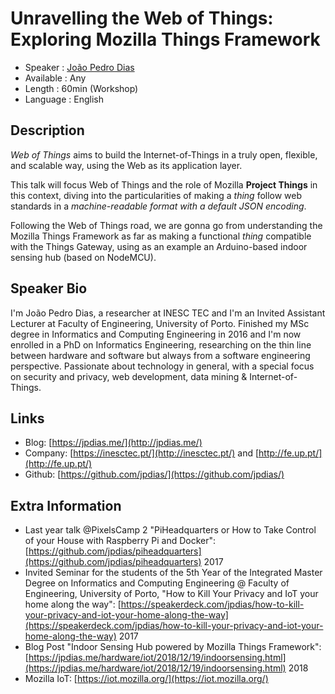 Unravelling the Web of Things: Exploring Mozilla Things Framework
=========================

* Speaker : [João Pedro Dias](https://pixels.camp/jpdias)
* Available : Any
* Length : 60min (Workshop)
* Language : English

Description
-----------

*Web of Things* aims to build the Internet-of-Things in a truly open, flexible, and scalable way, using the Web as its application layer.

This talk will focus Web of Things and the role of Mozilla **Project Things** in this context, diving into the particularities of making a *thing* follow web standards in a *machine-readable format with a default JSON encoding*. 

Following the Web of Things road, we are gonna go from understanding the Mozilla Things Framework as far as making a functional *thing* compatible with the Things Gateway, using as an example an Arduino-based indoor sensing hub (based on NodeMCU).


Speaker Bio
-----------

I'm João Pedro Dias, a researcher at INESC TEC and I'm an Invited Assistant Lecturer at Faculty of Engineering, University of Porto. Finished my MSc degree in Informatics and Computing Engineering in 2016 and I'm now enrolled in a PhD on Informatics Engineering, researching on the thin line between hardware and software but always from a software engineering perspective. Passionate about technology in general, with a special focus on security and privacy, web development, data mining & Internet-of-Things. 

Links
-----

* Blog: [https://jpdias.me/](http://jpdias.me/)
* Company: [https://inesctec.pt/](http://inesctec.pt/) and [http://fe.up.pt/](http://fe.up.pt/)
* Github: [https://github.com/jpdias/](https://github.com/jpdias/)


Extra Information
-----------------

* Last year talk @PixelsCamp 2 "PiHeadquarters or How to Take Control of your House with Raspberry Pi and Docker": [https://github.com/jpdias/piheadquarters](https://github.com/jpdias/piheadquarters) 2017
* Invited Seminar for the students of the 5th Year of the Integrated Master Degree on Informatics and Computing Engineering @ Faculty of Engineering, University of Porto, "How to Kill Your Privacy and IoT your home along the way": [https://speakerdeck.com/jpdias/how-to-kill-your-privacy-and-iot-your-home-along-the-way](https://speakerdeck.com/jpdias/how-to-kill-your-privacy-and-iot-your-home-along-the-way) 2017
* Blog Post "Indoor Sensing Hub powered by Mozilla Things Framework": [https://jpdias.me/hardware/iot/2018/12/19/indoorsensing.html](https://jpdias.me/hardware/iot/2018/12/19/indoorsensing.html) 2018
* Mozilla IoT: [https://iot.mozilla.org/](https://iot.mozilla.org/)
